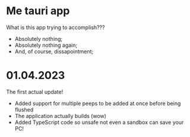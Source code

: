 # Me tauri app

What is this app trying to accomplish???

- Absolutely nothing;
- Absolutely nothing again;
- And, of course, dissapointment;

# 01.04.2023
The first actual update!

- Added support for multiple peeps to be added at once before being flushed
- The application actually builds (wow)
- Added TypeScript code so unsafe not even a sandbox can save your PC!

